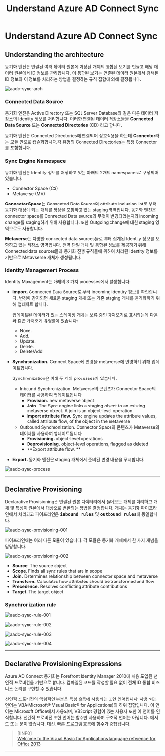 ﻿---
title: Understand Azure AD Connect Sync
filename: Microsoft365\Hybrid\Understand-Azure-AD-Connect-Sync.md
ms.date: 2022.04.12
---


# Understand Azure AD Connect Sync


## Understanding the architecture

동기화 엔진은 연결된 여러 데이터 원본에 저장된 개체의 통합된 보기를 만들고 해당 데이터 원본에서 ID 정보를 관리합니다. 이 통합된 보기는 연결된 데이터 원본에서 검색된 ID 정보와 이 정보를 처리하는 방법을 결정하는 규칙 집합에 의해 결정됩니다.

![aadc-sync-arch](https://github.com/kj-park/Tech/blob/main/Microsoft365/Hybrid/.media/aadc-sync-arch.png?raw=true)

### Connected Data Source

동기화 엔진은 Active Directory 또는 SQL Server Database와 같은 다른 데이터 저장소의 Identity 정보를 처리합니다. 이러한 연결된 데이터 저장소들을 **Connected Data Source** 또는 **Connected Directories** (CD) 라고 합니다.

동기화 엔진은 Connected Directories에 연결되어 상호작용을 하는데 **Connector**라는 모듈 안으로 캡슐화합니다.각 유형의 Connected Directories는 특정 Connector를 포함합니다.

### Sync Engine Namespace

동기화 엔진은 Identity 정보를 저장하고 있는 아래의 2개의 namespaces로 구성되어 있습니다.

- Connector Space (CS)
- Metaverse (MV)


**Connector Space**는 Connected Data Source와 attribute inclusion list로 부터 동기화 대상이 되는 개체를 형상을 포함하고 있는 staging 영역입니다.
동기화 엔진은 connector space를 Connected Data source의 무엇이 변경되었는지와 incoming change를 staging하기 위해 사용합니다. 또한 Outgoing change에 대한 staging 영역으로도 사용합니다.

**Metaverse**는 다양한 connected data sources들로 부터 집계된 Identity 정보를 보함하고 있는 저장소 영역입니다.
전역 단일 개체 및 통합된 정보를 제공하기 위해 Connected data sources들과 동기화 진행 규칙들에 위하여 처리된 Identity 정보를 기반으로 Metavserse 개체가 생성됩니다.

### Identity Management Process

Identity Management는 아래의 3 가지 processes에서 발생합니다:

- **Import.** Connected Data Source로 부터 Incoming Identity 정보를 확인합니다. 변경이 감지되면 새로운 staging 개체 또는 기존 staging 개체를 동기화하기 위해 업데이트 합니다.

    업데이트된 데이터가 있는 스테이징 개체는 보류 중인 가져오기로 표시되는데 다음과 같은 가져오기 유형들이 있습니다:

    - None.
    - Add.
    - Update.
    - Delete.
    - Delete/Add

- **Synchronization.** Connect Space에 변경을 metaverse에 반영하기 위해 업데이트합니다.

    Synchronization은 아래 두 개의 processes가 있습니다:

    - Inbound Synchronization. Metaverse의 콘텐츠가 Connector Space의 데이터를 사용하여 업데이트됩니다.
        - **Provision.** new metaverse object
        - **Join.** The Sync engine links a staging object to an existing metaverse object. A join is an object-level operation.
        - **Import attribute flow.** Sync engine updates the attribute values, called attribute flow, of the object in the metaverse
    - Outbound Synchronization. Connector Space의 콘텐츠가 Metaverse의 데이터를 사용하여 업데이트됩니다.
        - **Provisioning.** object-level operations
        - **Deprovisioning.** object-level operations, flagged as deleted
        - **Export attribute flow.
**

- **Export.** 동기화 엔진은 staging 개체에서 준비된 변경 내용을 푸시합니다.

![aadc-sync-process](https://github.com/kj-park/Tech/blob/main/Microsoft365/Hybrid/.media/aadc-sync-process.png?raw=true)

---

## Declarative Provisioning

Declarative Provisioning은 연결된 원본 디렉터리에서 들어오는 개체를 처리하고 개체 및 특성이 원본에서 대상으로 변환되는 방법을 결정합니다. 개체는 동기화 파이프라인에서 처리되고 파이프라인은 <kbd>**inbound rules**</kbd> 및 <kbd>**outbound rules**</kbd>에 동일합니다.

![aadc-sync-provisioning-001](https://github.com/kj-park/Tech/blob/main/Microsoft365/Hybrid/.media/aadc-sync-provisioning-001.png?raw=true)

파이프라인에는 여러 다른 모듈이 있습니다. 각 모듈은 동기화 개체에서 한 가지 개념을 담당합니다.

![aadc-sync-provisioning-002](https://github.com/kj-park/Tech/blob/main/Microsoft365/Hybrid/.media/aadc-sync-provisioning-002.png?raw=true)

- **Source.** The source object
- **Scope.** Finds all sync rules that are in scope
- **Join.** Determines relationship between connector space and metaverse
- **Transform.** Calculates how attributes should be transformed and flow
- **Precedence.** Resolves conflicting attribute contributions
- **Target.** The target object

### Synchronization rule


![aadc-sync-rule-001](https://github.com/kj-park/Tech/blob/main/Microsoft365/Hybrid/.media/aadc-sync-rule-001.png?raw=true)

![aadc-sync-rule-002](https://github.com/kj-park/Tech/blob/main/Microsoft365/Hybrid/.media/aadc-sync-rule-002.png?raw=true)

![aadc-sync-rule-003](https://github.com/kj-park/Tech/blob/main/Microsoft365/Hybrid/.media/aadc-sync-rule-003.png?raw=true)

![aadc-sync-rule-004](https://github.com/kj-park/Tech/blob/main/Microsoft365/Hybrid/.media/aadc-sync-rule-004.png?raw=true)

---

## Declarative Provisioning Expressions

Azure AD Connect 동기화는 Forefront Identity Manager 2010에 처음 도입된 선언적 프로비전을 기반으로 합니다. 컴파일된 코드를 작성할 필요 없이 전체 ID 통합 비즈니스 논리를 구현할 수 있습니다.

선언적 프로비전의 핵심적인 부분은 특성 흐름에 사용되는 표현 언어입니다. 사용 되는 언어는 VBA(Microsoft® Visual Basic® for Applications)의 하위 집합입니다. 이 언어는 Microsoft Office에서 사용되며, VBScript 경험이 있는 사용자 또한 이 언어를 인식합니다. 선언적 프로비전 표현 언어는 함수만 사용하며 구조적 언어는 아닙니다. 메서드 또는 문이 없습니다. 대신, 빠른 프로그램 흐름에 함수가 중첩됩니다.

> [!INFO]  
> [Welcome to the Visual Basic for Applications language reference for Office 2013](https://docs.microsoft.com/en-us/office/vba/api/overview/language-reference)



---